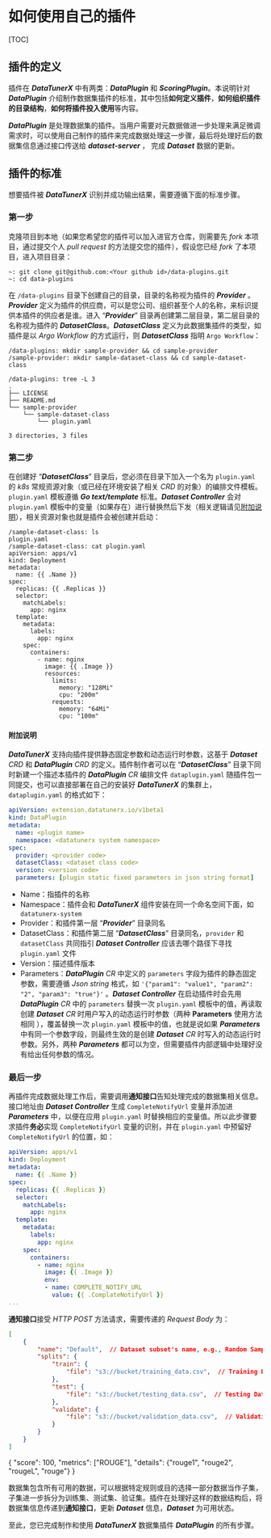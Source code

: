 # 如何使用自己的插件

[TOC]

## 插件的定义

插件在 ***DataTunerX*** 中有两类：***DataPlugin*** 和 ***ScoringPlugin***。本说明针对 ***DataPlugin*** 介绍制作数据集插件的标准，其中包括**如何定义插件**，**如何组织插件的目录结构**，**如何将插件投入使用**等内容。

***DataPlugin*** 是处理数据集的插件。当用户需要对元数据做进一步处理来满足微调需求时，可以使用自己制作的插件来完成数据处理这一步骤，最后将处理好后的数据集信息通过接口传送给 ***dataset-server*** ， 完成 ***Dataset*** 数据的更新。

## 插件的标准

想要插件被 ***DataTunerX*** 识别并成功输出结果，需要遵循下面的标准步骤。

### 第一步

克隆项目到本地（如果您希望您的插件可以加入进官方仓库，则需要先 *fork* 本项目，通过提交个人 *pull request* 的方法提交您的插件），假设您已经 *fork* 了本项目，进入项目目录：

```shell
~: git clone git@github.com:<Your github id>/data-plugins.git
~: cd data-plugins
```

在 `/data-plugins` 目录下创建自己的目录，目录的名称视为插件的 ***Provider*** 。***Provider*** 定义为插件的供应商，可以是您公司、组织甚至个人的名称，来标识提供本插件的供应者是谁。进入 “***Provider***” 目录再创建第二层目录，第二层目录的名称视为插件的 ***DatasetClass***。***DatasetClass*** 定义为此数据集插件的类型，如插件是以 *Argo Workflow* 的方式运行，则 ***DatasetClass*** 指明 `Argo Workflow`：

```shell
/data-plugins: mkdir sample-provider && cd sample-provider
/sample-provider: mkdir sample-dataset-class && cd sample-dataset-class
```

```shell
/data-plugins: tree -L 3
.
├── LICENSE
├── README.md
└── sample-provider
    └── sample-dataset-class
        └── plugin.yaml

3 directories, 3 files
```

### 第二步

在创建好 “***DatasetClass***” 目录后，您必须在目录下加入一个名为 `plugin.yaml` 的 *k8s* 常规资源对象（或已经在环境安装了相关 *CRD* 的对象）的编排文件模板。`plugin.yaml` 模板遵循 ***Go text/template*** 标准。***Dataset Controller*** 会对 `plugin.yaml` 模板中的变量（如果存在）进行替换然后下发（相关逻辑请见[附加说明](#附加说明)），相关资源对象也就是插件会被创建并启动：

```shell
/sample-dataset-class: ls
plugin.yaml
/sample-dataset-class: cat plugin.yaml
apiVersion: apps/v1
kind: Deployment
metadata:
  name: {{ .Name }}
spec:
  replicas: {{ .Replicas }}
  selector:
    matchLabels:
      app: nginx
  template:
    metadata:
      labels:
        app: nginx
    spec:
      containers:
        - name: nginx
          image: {{ .Image }}
          resources:
            limits:
              memory: "128Mi"
              cpu: "200m"
            requests:
              memory: "64Mi"
              cpu: "100m"
```

#### 附加说明

***DataTunerX*** 支持向插件提供静态固定参数和动态运行时参数，这基于 ***Dataset*** *CRD* 和 ***DataPlugin*** *CRD* 的定义。插件制作者可以在 “***DatasetClass***” 目录下同时新建一个描述本插件的 ***DataPlugin*** *CR* 编排文件 `dataplugin.yaml` 随插件包一同提交，也可以直接部署在自己的安装好 ***DataTunerX*** 的集群上，`dataplugin.yaml` 的格式如下：

```yaml
apiVersion: extension.datatunerx.io/v1beta1
kind: DataPlugin
metadata:
  name: <plugin name>
  namespace: <datatunerx system namespace>
spec:
  provider: <provider code>
  datasetClass: <dataset class code>
  version: <version code>
  parameters: [plugin static fixed parameters in json string format]
```

- Name：指插件的名称
- Namespace：插件会和 ***DataTunerX*** 组件安装在同一个命名空间下面，如 `datatunerx-system`
- Provider：和插件第一层 “***Provider***” 目录同名
- DatasetClass：和插件第二层 “***DatasetClass***” 目录同名，`provider` 和 `datasetClass` 共同指引 ***Dataset Controller*** 应该去哪个路径下寻找 `plugin.yaml` 文件
- Version：描述插件版本
- Parameters：***DataPlugin*** *CR* 中定义的 `parameters` 字段为插件的静态固定参数，需要遵循 *Json string* 格式，如 `'{"param1": "value1", "param2": "2", "param3": "true"}'` 。***Dataset Controller*** 在启动插件时会先用 ***DataPlugin*** *CR* 中的 `parameters` 替换一次 `plugin.yaml` 模板中的值，再读取创建 ***Dataset*** *CR* 时用户写入的动态运行时参数（两种 **Parameters** 使用方法相同 ），覆盖替换一次 `plugin.yaml` 模板中的值，也就是说如果 ***Parameters*** 中有同一个参数字段，则最终生效的是创建 ***Dataset*** *CR* 时写入的动态运行时参数。另外，两种 ***Parameters*** 都可以为空，但需要插件内部逻辑中处理好没有给出任何参数的情况。

### 最后一步

再插件完成数据处理工作后，需要调用**通知接口**告知处理完成的数据集相关信息。接口地址由 ***Dataset Controller*** 生成 `CompleteNotifyUrl` 变量并添加进 ***Parameters*** 中，以便在应用 `plugin.yaml` 时替换相应的变量值。所以此步骤要求插件**务必**实现 `CompleteNotifyUrl` 变量的识别，并在 `plugin.yaml` 中预留好 `CompleteNotifyUrl` 的位置，如：

```yaml
apiVersion: apps/v1
kind: Deployment
metadata:
  name: {{ .Name }}
spec:
  replicas: {{ .Replicas }}
  selector:
    matchLabels:
      app: nginx
  template:
    metadata:
      labels:
        app: nginx
    spec:
      containers:
        - name: nginx
          image: {{ .Image }}
          env:
          - name: COMPLETE_NOTIFY_URL
            value: {{ .ComplateNotifyUrl }}
...
```

**通知接口**接受 *HTTP POST* 方法请求，需要传递的 *Request Body* 为：

```json
[
    {
        "name": "Default",  // Dataset subset's name, e.g., Random Sample Subset, Balanced Class Subset, Time Window Subset, Feature Subset, Cross-Validation Subset, Outlier Detection Subset, etc. Default value is "Default" if not specified.
        "splits": {
            "train": {
                "file": "s3://bucket/training_data.csv",  // Training Dataset's address. This can be an S3 protocol address, indicating the location of the training data file on an S3 bucket.
            },
            "test": {
                "file": "s3://bucket/testing_data.csv",  // Testing Dataset's address. Similar to the training data address, this can be an S3 protocol address.
            },
            "validate": {
                "file": "s3://bucket/validation_data.csv",  // Validation Dataset's address. Similar to the training data address, this can be an S3 protocol address.
            }
        }
    }
]
```
{
  "score": 100,
  "metrics": ["ROUGE"],
  "details": {"rouge1", "rouge2", "rougeL", "rouge"}
}

数据集包含所有可用的数据，可以根据特定规则或目的选择一部分数据当作子集，子集进一步拆分为训练集、测试集、验证集。插件在处理好这样的数据结构后，将数据集信息传递到**通知接口**，更新 ***Dataset*** 信息，***Dataset*** 为可用状态。

至此，您已完成制作和使用 ***DataTunerX*** 数据集插件 ***DataPlugin*** 的所有步骤。